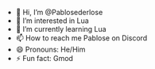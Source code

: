 - 👋 Hi, I’m @Pablosederlose
- 👀 I’m interested in Lua
- 🌱 I’m currently learning Lua
- 📫 How to reach me Pablose on Discord
- 😄 Pronouns: He/Him
- ⚡ Fun fact: Gmod

